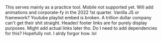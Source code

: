 This serves mainly as a practice tool.
Mobile not supported yet.
Will add animations and corporate-fy in the 2022 1st quarter.
Vanilla JS or framework?
Youtube playlist embed is broken. A trillion dollar company can't get their shit straight.
Header/ footer links are for purely display purposes. Might add actual links later tho.
Do I need to add dependencies for this? Hopefully not. I alrdy forgor how. lol